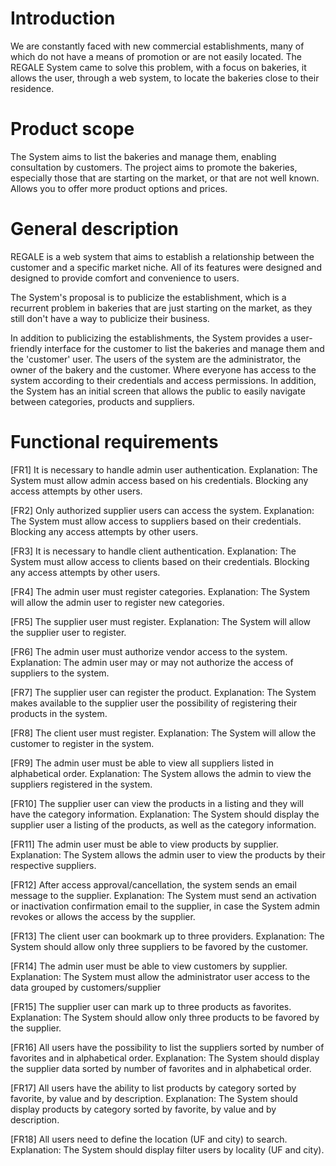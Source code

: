 # Introduction

We are constantly faced with new commercial establishments, many of which do not have a means of promotion or are not easily located. The REGALE System came to solve this problem, with a focus on bakeries, it allows the user, through a web system, to locate the bakeries close to their residence.

# Product scope

The System aims to list the bakeries and manage them, enabling consultation by customers. The project aims to promote the bakeries, especially those that are starting on the market, or that are not well known. Allows you to offer more product options and prices.

# General description

REGALE is a web system that aims to establish a relationship between the customer and a specific market niche. All of its features were designed and designed to provide comfort and convenience to users.

The System's proposal is to publicize the establishment, which is a recurrent problem in bakeries that are just starting on the market, as they still don't have a way to publicize their business.

In addition to publicizing the establishments, the System provides a user-friendly interface for the customer to list the bakeries and manage them and the 'customer' user. The users of the system are the administrator, the owner of the bakery and the customer. Where everyone has access to the system according to their credentials and access permissions. In addition, the System has an initial screen that allows the public to easily navigate between categories, products and suppliers.

# Functional requirements

[FR1] It is necessary to handle admin user authentication. Explanation: The System must allow admin access based on his credentials. Blocking any access attempts by other users.

[FR2] Only authorized supplier users can access the system. Explanation: The System must allow access to suppliers based on their credentials. Blocking any access attempts by other users.

[FR3] It is necessary to handle client authentication. Explanation: The System must allow access to clients based on their credentials. Blocking any access attempts by other users.

[FR4] The admin user must register categories. Explanation: The System will allow the admin user to register new categories.

[FR5] The supplier user must register. Explanation: The System will allow the supplier user to register.

[FR6] The admin user must authorize vendor access to the system. Explanation: The admin user may or may not authorize the access of suppliers to the system.

[FR7] The supplier user can register the product. Explanation: The System makes available to the supplier user the possibility of registering their products in the system.

[FR8] The client user must register. Explanation: The System will allow the customer to register in the system.

[FR9] The admin user must be able to view all suppliers listed in alphabetical order. Explanation: The System allows the admin to view the suppliers registered in the system.

[FR10] The supplier user can view the products in a listing and they will have the category information. Explanation: The System should display the supplier user a listing of the products, as well as the category information.

[FR11] The admin user must be able to view products by supplier. Explanation: The System allows the admin user to view the products by their respective suppliers.

[FR12] After access approval/cancellation, the system sends an email message to the supplier. Explanation: The System must send an activation or inactivation confirmation email to the supplier, in case the System admin revokes or allows the access by the supplier.

[FR13] The client user can bookmark up to three providers. Explanation: The System should allow only three suppliers to be favored by the customer.

[FR14] The admin user must be able to view customers by supplier. Explanation: The System must allow the administrator user access to the data grouped by customers/supplier

[FR15] The supplier user can mark up to three products as favorites. Explanation: The System should allow only three products to be favored by the supplier.

[FR16] All users have the possibility to list the suppliers sorted by number of favorites and in alphabetical order. Explanation: The System should display the supplier data sorted by number of favorites and in alphabetical order.

[FR17] All users have the ability to list products by category sorted by favorite, by value and by description. Explanation: The System should display products by category sorted by favorite, by value and by description.

[FR18] All users need to define the location (UF and city) to search. Explanation: The System should display filter users by locality (UF and city).
